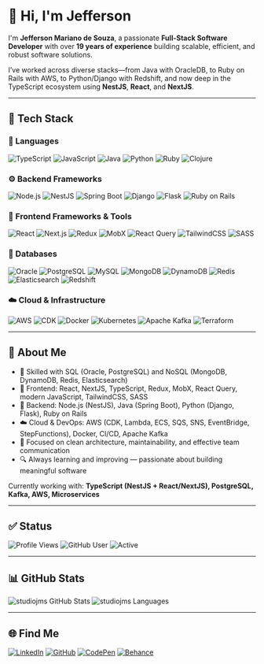 # 👋 Hi, I'm Jefferson

I'm **Jefferson Mariano de Souza**, a passionate **Full-Stack Software Developer** with over **19 years of experience** building scalable, efficient, and robust software solutions.

I’ve worked across diverse stacks—from Java with OracleDB, to Ruby on Rails with AWS, to Python/Django with Redshift, and now deep in the TypeScript ecosystem using **NestJS**, **React**, and **NextJS**.

---

## 🚀 Tech Stack

### 🔧 Languages
![TypeScript](https://img.shields.io/badge/TypeScript-3178C6?style=for-the-badge&logo=typescript&logoColor=white)
![JavaScript](https://img.shields.io/badge/JavaScript-F7DF1E?style=for-the-badge&logo=javascript&logoColor=black)
![Java](https://img.shields.io/badge/Java-ED8B00?style=for-the-badge&logo=java&logoColor=white)
![Python](https://img.shields.io/badge/Python-3776AB?style=for-the-badge&logo=python&logoColor=white)
![Ruby](https://img.shields.io/badge/Ruby-CC342D?style=for-the-badge&logo=ruby&logoColor=white)
![Clojure](https://img.shields.io/badge/Clojure-5881D8?style=for-the-badge&logo=clojure&logoColor=white)

### ⚙️ Backend Frameworks
![Node.js](https://img.shields.io/badge/Node.js-339933?style=for-the-badge&logo=nodedotjs&logoColor=white)
![NestJS](https://img.shields.io/badge/NestJS-E0234E?style=for-the-badge&logo=nestjs&logoColor=white)
![Spring Boot](https://img.shields.io/badge/Spring_Boot-6DB33F?style=for-the-badge&logo=springboot&logoColor=white)
![Django](https://img.shields.io/badge/Django-092E20?style=for-the-badge&logo=django&logoColor=white)
![Flask](https://img.shields.io/badge/Flask-000000?style=for-the-badge&logo=flask&logoColor=white)
![Ruby on Rails](https://img.shields.io/badge/Rails-CC0000?style=for-the-badge&logo=rubyonrails&logoColor=white)

### 🎨 Frontend Frameworks & Tools
![React](https://img.shields.io/badge/React-20232A?style=for-the-badge&logo=react&logoColor=61DAFB)
![Next.js](https://img.shields.io/badge/Next.js-000000?style=for-the-badge&logo=nextdotjs&logoColor=white)
![Redux](https://img.shields.io/badge/Redux-764ABC?style=for-the-badge&logo=redux&logoColor=white)
![MobX](https://img.shields.io/badge/MobX-FF9955?style=for-the-badge&logo=mobx&logoColor=white)
![React Query](https://img.shields.io/badge/React_Query-FF4154?style=for-the-badge&logo=reactquery&logoColor=white)
![TailwindCSS](https://img.shields.io/badge/TailwindCSS-06B6D4?style=for-the-badge&logo=tailwindcss&logoColor=white)
![SASS](https://img.shields.io/badge/SASS-CC6699?style=for-the-badge&logo=sass&logoColor=white)

### 💾 Databases
![Oracle](https://img.shields.io/badge/Oracle_DB-F80000?style=for-the-badge&logo=oracle&logoColor=white)
![PostgreSQL](https://img.shields.io/badge/PostgreSQL-336791?style=for-the-badge&logo=postgresql&logoColor=white)
![MySQL](https://img.shields.io/badge/MySQL-4479A1?style=for-the-badge&logo=mysql&logoColor=white)
![MongoDB](https://img.shields.io/badge/MongoDB-47A248?style=for-the-badge&logo=mongodb&logoColor=white)
![DynamoDB](https://img.shields.io/badge/DynamoDB-4053D6?style=for-the-badge&logo=amazondynamodb&logoColor=white)
![Redis](https://img.shields.io/badge/Redis-DC382D?style=for-the-badge&logo=redis&logoColor=white)
![Elasticsearch](https://img.shields.io/badge/Elasticsearch-005571?style=for-the-badge&logo=elasticsearch&logoColor=white)
![Redshift](https://img.shields.io/badge/Amazon_Redshift-8C4FFF?style=for-the-badge&logo=amazonredshift&logoColor=white)

### ☁️ Cloud & Infrastructure
![AWS](https://img.shields.io/badge/AWS-232F3E?style=for-the-badge&logo=amazonaws&logoColor=white)
![CDK](https://img.shields.io/badge/AWS_CDK-FF9900?style=for-the-badge&logo=amazonaws&logoColor=white)
![Docker](https://img.shields.io/badge/Docker-2496ED?style=for-the-badge&logo=docker&logoColor=white)
![Kubernetes](https://img.shields.io/badge/Kubernetes-326CE5?style=for-the-badge&logo=kubernetes&logoColor=white)
![Apache Kafka](https://img.shields.io/badge/Kafka-231F20?style=for-the-badge&logo=apachekafka&logoColor=white)
![Terraform](https://img.shields.io/badge/Terraform-623CE4?style=for-the-badge&logo=terraform&logoColor=white)

---

## 🧠 About Me

- 💾 Skilled with SQL (Oracle, PostgreSQL) and NoSQL (MongoDB, DynamoDB, Redis, Elasticsearch)
- 🎨 Frontend: React, NextJS, TypeScript, Redux, MobX, React Query, modern JavaScript, TailwindCSS, SASS
- 🔧 Backend: Node.js (NestJS), Java (Spring Boot), Python (Django, Flask), Ruby on Rails
- ☁️ Cloud & DevOps: AWS (CDK, Lambda, ECS, SQS, SNS, EventBridge, StepFunctions), Docker, CI/CD, Apache Kafka
- 🧩 Focused on clean architecture, maintainability, and effective team communication
- 🔍 Always learning and improving — passionate about building meaningful software

Currently working with:
**TypeScript (NestJS + React/NextJS), PostgreSQL, Kafka, AWS, Microservices**

---

## ✅ Status

![Profile Views](https://komarev.com/ghpvc/?username=studiojms&label=Profile%20views&color=0e75b6&style=flat)
![GitHub User](https://img.shields.io/badge/Years_of_Experience-19+-blue?style=flat-square)
![Active](https://img.shields.io/badge/Currently_Working_With-NestJS,_NextJS_&_Typescript-blueviolet?style=flat-square)

---

## 📊 GitHub Stats

<p align="left">
  <img src="https://github-readme-stats.vercel.app/api?username=studiojms&show_icons=true&hide_rank=true&layout=donut" alt="studiojms GitHub Stats" />
  <img src="https://github-readme-stats.vercel.app/api/top-langs?username=studiojms&layout=compact" alt="studiojms Languages" />
</p>

---

## 🌐 Find Me

[![LinkedIn](https://img.shields.io/badge/LinkedIn-0A66C2?style=for-the-badge&logo=linkedin&logoColor=white)](https://linkedin.com/in/jefferson-mariano-de-souza)
[![GitHub](https://img.shields.io/badge/GitHub-100000?style=for-the-badge&logo=github&logoColor=white)](https://github.com/studiojms)
[![CodePen](https://img.shields.io/badge/CodePen-000000?style=for-the-badge&logo=codepen&logoColor=white)](https://codepen.io/studiojms)
[![Behance](https://img.shields.io/badge/Behance-1769FF?style=for-the-badge&logo=behance&logoColor=white)](https://www.behance.net/studiojms)

